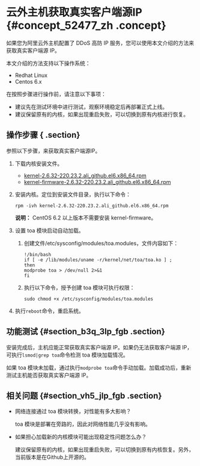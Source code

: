 # 云外主机获取真实客户端源IP {#concept_52477_zh .concept}

如果您为阿里云外主机配置了 DDoS 高防 IP 服务，您可以使用本文介绍的方法来获取真实客户端源 IP。

本文介绍的方法支持以下操作系统：

-   Redhat Linux
-   Centos 6.x

在按照步骤进行操作前，请注意以下事项：

-   建议先在测试环境中进行测试，观察环境稳定后再部署正式上线。
-   建议保留原有的内核，如果出现重启失败，可以切换到原有内核进行恢复。

## 操作步骤 { .section}

参照以下步骤，来获取真实客户端源IP。

1.  下载内核安装文件。
    -   [kernel-2.6.32-220.23.2.ali\_github.el6.x86\_64.rpm](http://docs-aliyun.cn-hangzhou.oss.aliyun-inc.com/assets/attach/52477/cn_zh/1491917761209/kernel-2.6.32-220.23.2.ali_github.el6.x86_64.rpm) 
    -   [kernel-firmware-2.6.32-220.23.2.ali\_github.el6.x86\_64.rpm](http://docs-aliyun.cn-hangzhou.oss.aliyun-inc.com/assets/attach/52477/cn_zh/1491917803344/kernel-firmware-2.6.32-220.23.2.ali_github.el6.x86_64.rpm) 
2.  安装内核。定位到安装文件目录，执行以下命令：

    ```
    rpm -ivh kernel-2.6.32-220.23.2.ali_github.el6.x86_64.rpm
    
    ```

    **说明：** CentOS 6.2 以上版本不需要安装 kernel-firmware。

3.  设置 toa 模块启动自动加载。
    1.  创建文件/etc/sysconfig/modules/toa.modules，文件内容如下：

        ```
        !/bin/bash
        if [ -e /lib/modules/uname -r/kernel/net/toa/toa.ko ] ;
        then 
        modprobe toa > /dev/null 2>&1
        fi
        
        ```

    2.  执行以下命令，授予创建 toa 模块可执行权限：

        ```
        sudo chmod +x /etc/sysconfig/modules/toa.modules
        ```

4.  执行`reboot`命令，重启系统。

## 功能测试 {#section_b3q_3lp_fgb .section}

安装完成后，主机应能正常获取真实客户端源 IP。如果仍无法获取客户端源 IP，可执行`lsmod|grep toa`命令检测 toa 模块加载情况。

如果 toa 模块未加载，通过执行`modprobe toa`命令手动加载。加载成功后，重新测试主机能否获取真实客户端源 IP。

## 相关问题 {#section_vh5_jlp_fgb .section}

-   网络连接通过 toa 模块转换，对性能有多大影响？

    toa 模块是部署在旁路的，因此对网络性能几乎没有影响。

-   如果担心加载新的内核模块可能出现稳定性问题怎么办？

    建议保留原有的内核，如果出现重启失败，可以切换到原有内核恢复。另外，当前版本是在Github上开源的。


